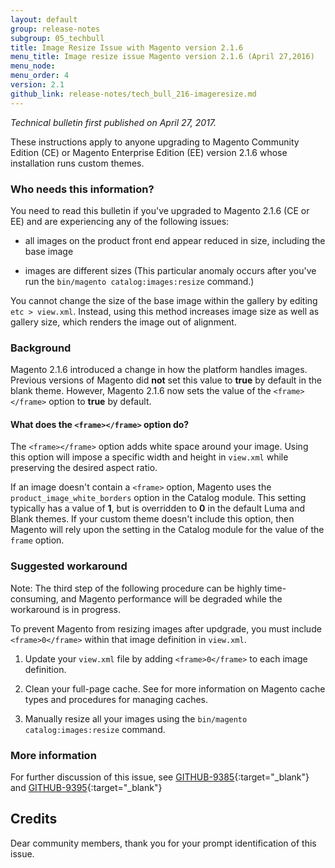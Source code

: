 ```yaml
---
layout: default 
group: release-notes
subgroup: 05_techbull
title: Image Resize Issue with Magento version 2.1.6
menu_title: Image resize issue Magento version 2.1.6 (April 27,2016)
menu_node: 
menu_order: 4
version: 2.1
github_link: release-notes/tech_bull_216-imageresize.md
---
```


*Technical bulletin first published on April 27, 2017.*

These instructions apply to anyone upgrading to Magento Community Edition (CE) or Magento Enterprise Edition (EE) version 2.1.6 whose installation runs custom themes. 

### Who needs this information?
You need to read this bulletin if you've upgraded to Magento 2.1.6 (CE or EE) and are experiencing any of the following issues: 

* all images on the product front end appear reduced in size, including the base image

* images are different sizes (This particular anomaly occurs after you've run the `bin/magento catalog:images:resize` command.)

You cannot change the size of the base image within the gallery by editing `etc > view.xml`. Instead, using this method increases image size as well as gallery size, which renders the image out of alignment.


### Background

Magento 2.1.6 introduced a change in how the platform handles images. Previous versions of Magento did **not** set this value  to **true** by default in the blank theme. However, Magento 2.1.6 now sets the value of the `<frame></frame>` option to **true** by default. 

#### What does the `<frame></frame>` option do?

The `<frame></frame>` option adds white space around your image. Using this option will impose a specific width and height in `view.xml` while preserving the desired aspect ratio. 

If an image doesn't contain a `<frame>` option, Magento uses the `product_image_white_borders` option in the Catalog module. This setting typically has a value of **1**,  but is overridden to **0** in the default Luma and Blank themes. If your custom theme doesn't include this option, then Magento will rely upon the setting in the Catalog module for the value of  the `frame` option.


### Suggested workaround 
Note: The third step of the following procedure can be highly time-consuming, and Magento performance will be degraded while the workaround is in progress.

To prevent Magento from resizing images after updgrade, you must include `<frame>0</frame>` within that image definition in `view.xml`.  

1. Update your `view.xml` file by adding `<frame>0</frame>` to each image definition.

2. Clean your full-page cache. See for more information on Magento cache types and procedures for managing caches. 

3. Manually resize all your images using the `bin/magento catalog:images:resize` command. 



### More information

For further discussion of this issue, see [GITHUB-9385](https://github.com/magento/magento2/issues/9385){:target="_blank"} and [GITHUB-9395](https://github.com/magento/magento2/issues/9395){:target="_blank"}

## Credits
Dear community members, thank you for your prompt identification of this issue.  






